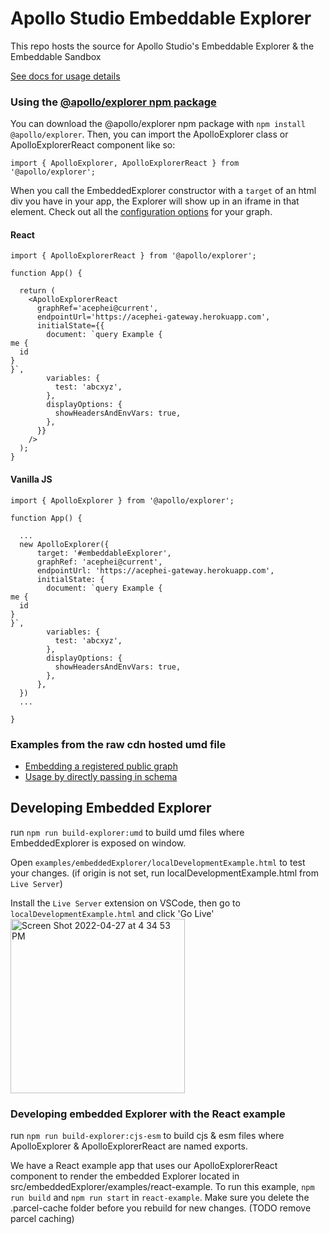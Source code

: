 # Apollo Studio Embeddable Explorer

This repo hosts the source for Apollo Studio's Embeddable Explorer & the Embeddable Sandbox

[See docs for usage details](https://www.apollographql.com/docs/studio/embed-explorer/)

### Using the [@apollo/explorer npm package](https://www.npmjs.com/package/@apollo/explorer)

You can download the @apollo/explorer npm package with `npm install @apollo/explorer`. Then, you can import the ApolloExplorer class or ApolloExplorerReact component like so:

```
import { ApolloExplorer, ApolloExplorerReact } from '@apollo/explorer';
```

When you call the EmbeddedExplorer constructor with a `target` of an html div you have in your app, the Explorer will show up in an iframe in that element. Check out all the [configuration options](https://www.apollographql.com/docs/studio/explorer/embed-explorer/#options) for your graph.

#### React

```
import { ApolloExplorerReact } from '@apollo/explorer';

function App() {

  return (
    <ApolloExplorerReact
      graphRef='acephei@current',
      endpointUrl='https://acephei-gateway.herokuapp.com',
      initialState={{
        document: `query Example {
me {
  id
}
}`,
        variables: {
          test: 'abcxyz',
        },
        displayOptions: {
          showHeadersAndEnvVars: true,
        },
      }}
    />
  );
}
```

#### Vanilla JS

```
import { ApolloExplorer } from '@apollo/explorer';

function App() {

  ...
  new ApolloExplorer({
      target: '#embeddableExplorer',
      graphRef: 'acephei@current',
      endpointUrl: 'https://acephei-gateway.herokuapp.com',
      initialState: {
        document: `query Example {
me {
  id
}
}`,
        variables: {
          test: 'abcxyz',
        },
        displayOptions: {
          showHeadersAndEnvVars: true,
        },
      },
  })
  ...

}

```

### Examples from the raw cdn hosted umd file

- [Embedding a registered public graph](./src/embeddableExplorer/examples/graphRef.html)
- [Usage by directly passing in schema](./src/embeddableExplorer/examples/manualSchema.html)

## Developing Embedded Explorer

run `npm run build-explorer:umd` to build umd files where EmbeddedExplorer is exposed on window.

Open `examples/embeddedExplorer/localDevelopmentExample.html` to test your changes. (if origin is not set, run localDevelopmentExample.html from `Live Server`)

Install the `Live Server` extension on VSCode, then go to `localDevelopmentExample.html` and click 'Go Live'
<img width="279" alt="Screen Shot 2022-04-27 at 4 34 53 PM" src="https://user-images.githubusercontent.com/16390269/165626464-8252abcd-2577-4d97-90a8-f487da807a64.png">

### Developing embedded Explorer with the React example

run `npm run build-explorer:cjs-esm` to build cjs & esm files where ApolloExplorer & ApolloExplorerReact are named exports.

We have a React example app that uses our ApolloExplorerReact component to render the embedded Explorer located in src/embeddedExplorer/examples/react-example. To run this example, `npm run build` and `npm run start` in `react-example`. Make sure you delete the .parcel-cache folder before you rebuild for new changes. (TODO remove parcel caching)
